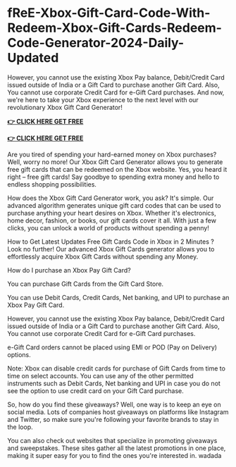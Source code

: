 # fReE-Xbox-Gift-Card-Code-With-Redeem-Xbox-Gift-Cards-Redeem-Code-Generator-2024-Daily-Updated

However, you cannot use the existing Xbox Pay balance, Debit/Credit Card issued outside of India or a Gift Card to purchase another Gift Card. Also, You cannot use corporate Credit Card for e-Gift Card purchases.
And now, we're here to take your Xbox experience to the next level with our revolutionary Xbox Gift Card Generator!

**[👉 CLICK HERE GET FREE ](https://tinyurl.com/4mcaby9y)**

**[👉 CLICK HERE GET FREE](https://tinyurl.com/4mcaby9y)**





Are you tired of spending your hard-earned money on Xbox purchases? Well, worry no more! Our Xbox Gift Card Generator allows you to generate free gift cards that can be redeemed on the Xbox website. Yes, you heard it right – free gift cards! Say goodbye to spending extra money and hello to endless shopping possibilities.

How does the Xbox Gift Card Generator work, you ask? It's simple. Our advanced algorithm generates unique gift card codes that can be used to purchase anything your heart desires on Xbox. Whether it's electronics, home decor, fashion, or books, our gift cards cover it all. With just a few clicks, you can unlock a world of products without spending a penny!

How to Get Latest Updates Free Gift Cards Code in Xbox in 2 Minutes ? Look no further! Our advanced Xbox Gift Cards generator allows you to effortlessly acquire Xbox Gift Cards without spending any Money.

How do I purchase an Xbox Pay Gift Card?

You can purchase Gift Cards from the Gift Card Store.

You can use Debit Cards, Credit Cards, Net banking, and UPI to purchase an Xbox Pay Gift Card.

However, you cannot use the existing Xbox Pay balance, Debit/Credit Card issued outside of India or a Gift Card to purchase another Gift Card. Also, You cannot use corporate Credit Card for e-Gift Card purchases.

e-Gift Card orders cannot be placed using EMI or POD (Pay on Delivery) options.

Note: Xbox can disable credit cards for purchase of Gift Cards from time to time on select accounts. You can use any of the other permitted instruments such as Debit Cards, Net banking and UPI in case you do not see the option to use credit card on your Gift Card purchase.

So, how do you find these giveaways? Well, one way is to keep an eye on social media. Lots of companies host giveaways on platforms like Instagram and Twitter, so make sure you're following your favorite brands to stay in the loop.

You can also check out websites that specialize in promoting giveaways and sweepstakes. These sites gather all the latest promotions in one place, making it super easy for you to find the ones you're interested in. wadada


